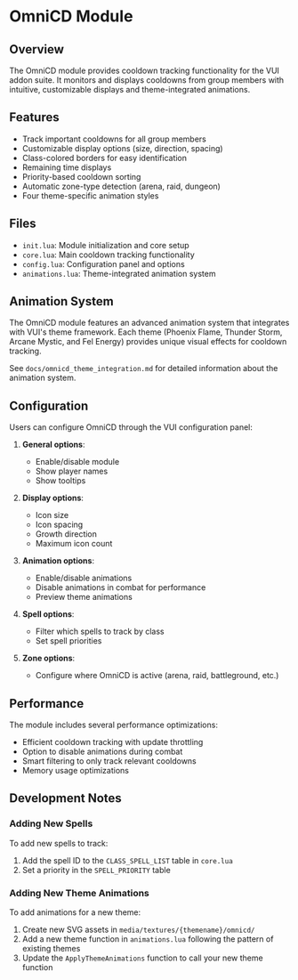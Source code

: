# OmniCD Module

## Overview

The OmniCD module provides cooldown tracking functionality for the VUI addon suite. It monitors and displays cooldowns from group members with intuitive, customizable displays and theme-integrated animations.

## Features

- Track important cooldowns for all group members
- Customizable display options (size, direction, spacing)
- Class-colored borders for easy identification
- Remaining time displays
- Priority-based cooldown sorting
- Automatic zone-type detection (arena, raid, dungeon)
- Four theme-specific animation styles

## Files

- `init.lua`: Module initialization and core setup
- `core.lua`: Main cooldown tracking functionality
- `config.lua`: Configuration panel and options
- `animations.lua`: Theme-integrated animation system

## Animation System

The OmniCD module features an advanced animation system that integrates with VUI's theme framework. Each theme (Phoenix Flame, Thunder Storm, Arcane Mystic, and Fel Energy) provides unique visual effects for cooldown tracking.

See `docs/omnicd_theme_integration.md` for detailed information about the animation system.

## Configuration

Users can configure OmniCD through the VUI configuration panel:

1. **General options**:
   - Enable/disable module
   - Show player names
   - Show tooltips

2. **Display options**:
   - Icon size
   - Icon spacing
   - Growth direction
   - Maximum icon count

3. **Animation options**:
   - Enable/disable animations
   - Disable animations in combat for performance
   - Preview theme animations

4. **Spell options**:
   - Filter which spells to track by class
   - Set spell priorities

5. **Zone options**:
   - Configure where OmniCD is active (arena, raid, battleground, etc.)

## Performance

The module includes several performance optimizations:

- Efficient cooldown tracking with update throttling
- Option to disable animations during combat
- Smart filtering to only track relevant cooldowns
- Memory usage optimizations

## Development Notes

### Adding New Spells

To add new spells to track:
1. Add the spell ID to the `CLASS_SPELL_LIST` table in `core.lua`
2. Set a priority in the `SPELL_PRIORITY` table

### Adding New Theme Animations

To add animations for a new theme:
1. Create new SVG assets in `media/textures/{themename}/omnicd/`
2. Add a new theme function in `animations.lua` following the pattern of existing themes
3. Update the `ApplyThemeAnimations` function to call your new theme function